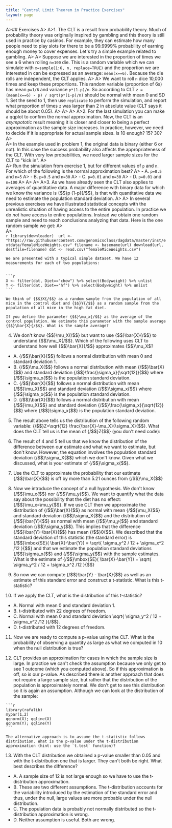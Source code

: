```yaml
---
title: "Central Limit Theorem in Practice Exercises"
layout: page
---
```


A>## Exercises
A>
A>1. The CLT is a result from probability theory. Much of probability theory was originally inspired by gambling and this theory is still used in practice by casinos. For example, they can estimate how many people need to play slots for there to be a 99.9999% probability of earning enough money to cover expenses. Let's try a simple example related to gambling.
A>
A>    Suppose we are interested in the proportion of times we see a 6 when rolling `n=100` die. This is a random variable which we can simulate with `x=sample(1:6, n, replace=TRUE)` and the proportion we are interested in can be expressed as an average: `mean(x==6)`. Because the die rolls are independent, the CLT applies. 
A>
A>    We want to roll `n` dice 10,000 times and keep these proportions. This random variable (proportion of 6s) has mean `p=1/6` and variance `p*(1-p)/n`. So according to CLT `z = (mean(x==6) - p) / sqrt(p*(1-p)/n)` should be normal with mean 0 and SD 1. Set the seed to 1, then use `replicate` to perform the simulation, and report what proportion of times `z` was larger than 2 in absolute value (CLT says it should be about 0.05).
A>
A>
A>
A>2. For the last simulation you can make a qqplot to confirm the normal approximation. Now, the CLT is an _asympototic_ result meaning it is closer and closer to being a perfect approximation as the sample size increases. In practice, however, we need to decide if it is appropriate for actual sample sizes. Is 10 enough? 15? 30?
A>   
A>    In the example used in problem 1, the original data is binary (either 6 or not). In this case the success probability also affects the appropriateness of the CLT. With very low probabilities, we need larger sample sizes for the CLT to "kick in". 
A>   
A>    Run the simulation from exercise 1, but for different values of `p` and `n`. For which of the following is the normal approximation best?
A>  - A. `p=0.5` and `n=5`
A>  - B. `p=0.5` and `n=30`
A>  - C. `p=0.01` and `n=30`
A>  - D. `p=0.01` and `n=100`
A>
A>
A>
A>3. As we have already seen the CLT also applies to averages of quantitative data. A major difference with binary data for which we know the variance is {$$}p (1-p){/$$}, is that with quantitative data we need to estimate the population standard deviation. 
A>
A>    In several previous exercises we have illustrated statistical concepts with the unrealistic situation of having access to the entire population. In practice we do *not* have access to entire populations. Instead we obtain one random sample and need to reach conclusions analyzing that data. Here is the one random sample we get:
A>   
A>    
    ```r
    library(downloader) 
    url <- "https://raw.githubusercontent.com/genomicsclass/dagdata/master/inst/extdata/femaleMiceWeights.csv"
    filename <- basename(url)
    download(url, destfile=filename)
    dat <- read.csv("femaleMiceWeights.csv") 
    ```

    We are presented with a typical simple dataset. We have 12 measurements for each of two populations:
   
    
    ```r
    X <- filter(dat, Diet=="chow") %>% select(Bodyweight) %>% unlist
    Y <- filter(dat, Diet=="hf") %>% select(Bodyweight) %>% unlist
    ```

    We think of {$$}X{/$$} as a random sample from the population of all mice in the control diet and {$$}Y{/$$} as a random sample from the population of all mice in the high fat diet. 
   
    If you define the parameter {$$}\mu_x{/$$} as the average of the control population. We estimate this parameter with the sample average {$$}\bar{X}{/$$}. What is the sample average?



4. We don't know {$$}\mu_X{/$$} but want to use {$$}\bar{X}{/$$} to understand {$$}\mu_X{/$$}. Which of the following uses CLT to understand how well {$$}\bar{X}{/$$} approximates {$$}\mu_X$?
  - A. {/$$}\bar{X}{$$} follows a normal distribution with mean 0 and standard deviation 1.
  - B. {/$$}\mu_X{$$} follows a normal distribution with mean {/$$}\bar{X}{$$} and standard deviation {/$$}\frac{\sigma_x}{\sqrt{12}}{$$} where {/$$}\sigma_x{$$} is the population standard deviation.
  - C. {/$$}\bar{X}{$$} follows a normal distribution with mean {/$$}\mu_X{$$} and standard deviation {/$$}\sigma_x{$$} where {/$$}\sigma_x{$$} is the population standard deviation.
  - D. {/$$}\bar{X}{$$} follows a normal distribution with mean {/$$}\mu_X{$$} and standard deviation {/$$}\frac{\sigma_x}{\sqrt{12}}{$$} where {/$$}\sigma_x{$$} is the population standard deviation.


5. The result above tells us the distribution of the following random variable: {/$$}Z=\sqrt{12} \frac{\bar{X}-\mu_X}{\sigma_X}{$$}. What does the CLT tell us is the mean of {/$$}Z{$$} (you don't need code):


6. The result of 4 and 5 tell us that we know the distribution of the difference between our estimate and what we want to estimate, but don't know. However, the equation involves the population standard deviation {/$$}\sigma_X{$$} which we don't know. Given what we discussed, what is your estimate of {/$$}\sigma_x{$$}.    


7. Use the CLT to approximate the probability that our estimate {/$$}\bar{X}{$$} is off by more than 5.21 ounces from {/$$}\mu_X{$$}


8. Now we introduce the concept of a null hypothesis. We don't know {/$$}\mu_x{$$} nor {/$$}\mu_y{$$}. We want to quantify what the data say about the possibility that the diet has no effect: {/$$}\mu_x=\mu_y{$$}. If we use CLT then we approximate the distribution of {/$$}\bar{X}{$$} as normal with mean {/$$}\mu_X{$$} and standard deviation {/$$}\sigma_X{$$} and the distribution of {/$$}\bar{Y}{$$}  as normal with mean {/$$}\mu_y{$$} and standard deviation {/$$}\sigma_y{$$}. This implies that the difference {/$$}\bar{Y}-\bar{X}{$$} has mean {/$$}0{$$}. We described that the standard deviation of this statistic (the standard error) is {/$$}\mbox{SE}( \bar{X}-\bar{Y}) = \sqrt{ \sigma_y^2 / 12 + \sigma_x^2 /12 }{$$} and that we estimate the population standard deviations {/$$}\sigma_x{$$} and {/$$}\sigma_y{$$} with the sample estimates. What is the estimate of {/$$}\mbox{SE}( \bar{X}-\bar{Y}) = \sqrt{ \sigma_y^2 / 12 + \sigma_x^2 /12 }{$$} 


 
9. So now we can compute {/$$}\bar{Y} - \bar{X}{$$} as well as an estimate of this standard error and construct a t-statistic. What is this t-statistic?


10. If we apply the CLT, what is the distribution of this t-statistic?
  - A. Normal with mean 0 and standard deviation 1.
  - B. t-distributed with 22 degrees of freedom.
  - C. Normal with mean 0 and standard deviation \sqrt{ \sigma_y^2 / 12 + \sigma_x^2 /12 }{/$$}.
  - D. t-distributed with 12 degrees of freedom.
  
11. Now we are ready to compute a p-value using the CLT. What is the probability of observing a quantity as large as what we computed in 10 when the null distribution is true?



12.  CLT provides an approximation for cases in which the sample size is large. In practice we can't check the assumption because we only get to see 1 outcome (which you computed above). So if this approximation is off, so is our p-value. As described there is another approach that does not require a large sample size, but rather that the distribution of the population is approximately normal. We don't get to see this distribution so it is again an assumption. Although we can look at the distribution of the sample:
    
    ```r
    library(rafalib)
    mypar(1,2)
    qqnorm(X); qqline(X)
    qqnorm(Y); qqline(Y)
    ```

    The alternative approach is to assume the t-statistic follows distribution. What is the p-value under the t-distribution approximation (hint: use the `t.test` function)?



13. With the CLT distribution we obtained a p-value smaller than 0.05 and with the t-distribution one that is larger. They can't both be right. What best describes the difference?
  - A. A sample size of 12 is not large enough so we have to use the t-distribution approximation.
  - B. These are two different assumptions. The t-distribution accounts for the variability introduced by the estimation of the standard error and thus, under the null, large values are more probable under the null distribution.
  - C. The population data is probably not normally distributed so the t-distribution approximation is wrong.
  - D. Neither assumption is useful. Both are wrong.






  
   
   
